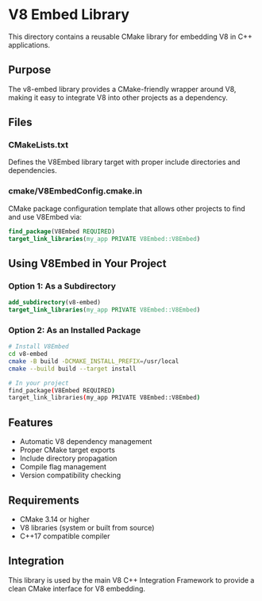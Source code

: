 # V8 Embed Library

This directory contains a reusable CMake library for embedding V8 in C++ applications.

## Purpose

The v8-embed library provides a CMake-friendly wrapper around V8, making it easy to integrate V8 into other projects as a dependency.

## Files

### CMakeLists.txt
Defines the V8Embed library target with proper include directories and dependencies.

### cmake/V8EmbedConfig.cmake.in
CMake package configuration template that allows other projects to find and use V8Embed via:
```cmake
find_package(V8Embed REQUIRED)
target_link_libraries(my_app PRIVATE V8Embed::V8Embed)
```

## Using V8Embed in Your Project

### Option 1: As a Subdirectory
```cmake
add_subdirectory(v8-embed)
target_link_libraries(my_app PRIVATE V8Embed::V8Embed)
```

### Option 2: As an Installed Package
```bash
# Install V8Embed
cd v8-embed
cmake -B build -DCMAKE_INSTALL_PREFIX=/usr/local
cmake --build build --target install

# In your project
find_package(V8Embed REQUIRED)
target_link_libraries(my_app PRIVATE V8Embed::V8Embed)
```

## Features

- Automatic V8 dependency management
- Proper CMake target exports
- Include directory propagation
- Compile flag management
- Version compatibility checking

## Requirements

- CMake 3.14 or higher
- V8 libraries (system or built from source)
- C++17 compatible compiler

## Integration

This library is used by the main V8 C++ Integration Framework to provide a clean CMake interface for V8 embedding.